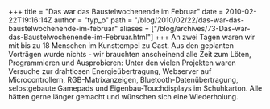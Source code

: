 +++
title = "Das war das Baustelwochenende im Februar"
date = 2010-02-22T19:16:14Z
author = "typ_o"
path = "/blog/2010/02/22/das-war-das-baustelwochenende-im-februar"
aliases = ["/blog/archives/73-Das-war-das-Baustelwochenende-im-Februar.html"]
+++
An zwei Tagen waren wir mit bis zu 18 Menschen im Kunsttempel zu Gast.
Aus den geplanten Vorträgen wurde nichts - wir brauchten anscheinend
alle Zeit zum Löten, Programmieren und Ausprobieren: Unter den vielen
Projekten waren Versuche zur drahtlosen Energieübertragung, Webserver
auf Microcontrollern, RGB-Matrixanzeigen, Bluetooth-Datenübertragung,
selbstgebaute Gamepads und Eigenbau-Touchdisplays im Schuhkarton. Alle
hätten gerne länger gemacht und wünschen sich eine Wiederholung.
